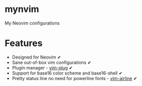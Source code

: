 # mynvim
My Neovim configurations

# Features
* Designed for Neovim ✔
* Sane out-of-box vim configurations ✔
* Plugin manager - [vim-plug](https://github.com/junegunn/vim-plug) ✔
* Support for base16 color scheme and base16-shell ✔
* Pretty status line no need for powerline fonts - [vim-airline](https://github.com/vim-airline/vim-airline) ✔
